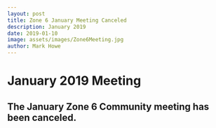 ```yaml
---
layout: post
title: Zone 6 January Meeting Canceled
description: January 2019
date: 2019-01-10
image: assets/images/Zone6Meeting.jpg
author: Mark Howe
---
```


# January 2019 Meeting

## The January Zone 6 Community meeting has been canceled.

